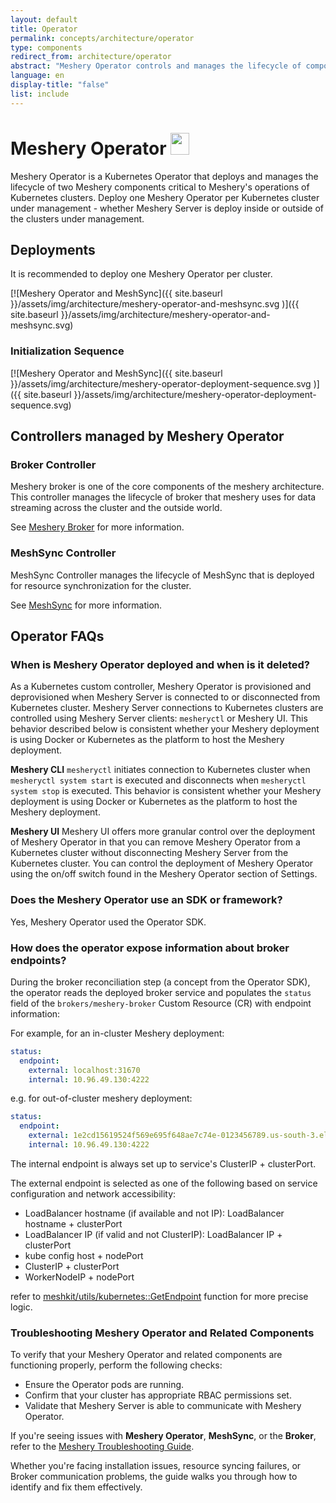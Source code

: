 ```yaml
---
layout: default
title: Operator
permalink: concepts/architecture/operator
type: components
redirect_from: architecture/operator
abstract: "Meshery Operator controls and manages the lifecycle of components deployed inside a kubernetes cluster"
language: en
display-title: "false"
list: include
---
```


<link rel="stylesheet" type="text/css" href="{{ site.baseurl }}/_sass/operator.css">

# Meshery Operator <img src="{{ site.baseurl }}/assets/img/architecture/B203EFA85E89491B.png" width="30" height="35" style="display:inline"/>

Meshery Operator is a Kubernetes Operator that deploys and manages the lifecycle of two Meshery components critical to Meshery's operations of Kubernetes clusters. Deploy one Meshery Operator per Kubernetes cluster under management - whether Meshery Server is deploy inside or outside of the clusters under management. 

## Deployments

It is recommended to deploy one Meshery Operator per cluster.

[![Meshery Operator and MeshSync]({{ site.baseurl }}/assets/img/architecture/meshery-operator-and-meshsync.svg
)]({{ site.baseurl }}/assets/img/architecture/meshery-operator-and-meshsync.svg)

### Initialization Sequence

[![Meshery Operator and MeshSync]({{ site.baseurl }}/assets/img/architecture/meshery-operator-deployment-sequence.svg
)]({{ site.baseurl }}/assets/img/architecture/meshery-operator-deployment-sequence.svg)

## Controllers managed by Meshery Operator

### Broker Controller

Meshery broker is one of the core components of the meshery architecture. This controller manages the lifecycle of broker that meshery uses for data streaming across the cluster and the outside world.

See [Meshery Broker]({{site.baseurl}}/concepts/architecture/broker) for more information.

### MeshSync Controller

MeshSync Controller manages the lifecycle of MeshSync that is deployed for resource synchronization for the cluster.

See [MeshSync]({{site.baseurl}}/concepts/architecture/meshsync) for more information.

## Operator FAQs

### When is Meshery Operator deployed and when is it deleted?  
As a Kubernetes custom controller, Meshery Operator is provisioned and deprovisioned when Meshery Server is connected to or disconnected from Kubernetes cluster. Meshery Server connections to Kubernetes clusters are controlled using Meshery Server clients: `mesheryctl` or Meshery UI.  This behavior described below is consistent whether your Meshery deployment is using Docker or Kubernetes as the platform to host the Meshery deployment.

**Meshery CLI**
`mesheryctl` initiates connection to Kubernetes cluster when `mesheryctl system start` is executed and disconnects when `mesheryctl system stop` is executed. This behavior is consistent whether your Meshery deployment is using Docker or Kubernetes as the platform to host the Meshery deployment.

**Meshery UI**
Meshery UI offers more granular control over the deployment of Meshery Operator in that you can remove Meshery Operator from a Kubernetes cluster without disconnecting Meshery Server from the Kubernetes cluster. You can control the deployment of Meshery Operator using the on/off switch found in the Meshery Operator section of  Settings.

### Does the Meshery Operator use an SDK or framework? 
Yes, Meshery Operator used the Operator SDK.

### How does the operator expose information about broker endpoints?

During the broker reconciliation step (a concept from the Operator SDK), the operator reads the deployed broker service and populates the `status` field of the `brokers/meshery-broker` Custom Resource (CR) with endpoint information:

For example, for an in-cluster Meshery deployment:
```yaml
status:
  endpoint:
    external: localhost:31670
    internal: 10.96.49.130:4222
```

e.g. for out-of-cluster meshery deployment:
```yaml
status:
  endpoint:
    external: 1e2cd15619524f569e695f648ae7c74e-0123456789.us-south-3.elb.cloud-provider.com:4222
    internal: 10.96.49.130:4222
```

The internal endpoint is always set up to service's ClusterIP + clusterPort.

The external endpoint is selected as one of the following based on service configuration and network accessibility: 

- LoadBalancer hostname (if available and not IP): LoadBalancer hostname + clusterPort
- LoadBalancer IP (if valid and not ClusterIP): LoadBalancer IP + clusterPort
- kube config host + nodePort
- ClusterIP + clusterPort
- WorkerNodeIP + nodePort

refer to [meshkit/utils/kubernetes::GetEndpoint](https://github.com/meshery/meshkit/blob/master/utils/kubernetes/service.go) function for more precise logic.

### Troubleshooting Meshery Operator and Related Components

To verify that your Meshery Operator and related components are functioning properly, perform the following checks:

- Ensure the Operator pods are running.
- Confirm that your cluster has appropriate RBAC permissions set.
- Validate that Meshery Server is able to communicate with Meshery Operator.

If you're seeing issues with **Meshery Operator**, **MeshSync**, or the **Broker**, refer to the [Meshery Troubleshooting Guide](https://docs.meshery.io/guides/troubleshooting/meshery-operator-meshsync).

Whether you're facing installation issues, resource syncing failures, or Broker communication problems, the guide walks you through how to identify and fix them effectively.
